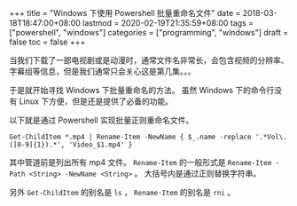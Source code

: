 +++
title = "Windows 下使用 Powershell 批量重命名文件"
date = 2018-03-18T18:47:00+08:00
lastmod = 2020-02-19T21:35:59+08:00
tags = ["powershell", "windows"]
categories = ["programming", "windows"]
draft = false
toc = false
+++

当我们下载了一部电视剧或是动漫时，通常文件名非常长，会包含视频的分辨率、字幕组等信息，但是我们通常只会关心这是第几集。。。

<!--more-->

于是就开始寻找 Windows 下批量重命名的方法。
虽然 Windows 下的命令行没有 Linux 下方便，但是还是提供了必备的功能。

以下就是通过 Powershell 实现批量正则重命名文件。

```shell
Get-ChildItem *.mp4 | Rename-Item -NewName { $_.name -replace '.*Vol\.([0-9]{1}).*', 'Video_$1.mp4' }
```

其中管道前是列出所有 mp4 文件。
`Rename-Item` 的一般形式是 `Rename-Item -Path <String> -NewName <String>` 。
大括号内是通过正则替换字符串。

另外 `Get-ChildItem` 的别名是 `ls` ， `Rename-Item` 的别名是 `rni` 。
